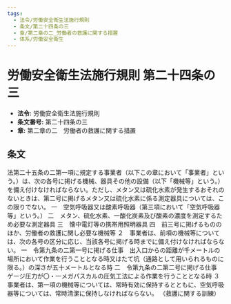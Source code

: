 ```yaml
---
tags:
  - 法令/労働安全衛生法施行規則
  - 条文/第二十四条の三
  - 章/第二章の二_労働者の救護に関する措置
  - 体系/労働安全衛生
---
```

# 労働安全衛生法施行規則 第二十四条の三

- **法令:** 労働安全衛生法施行規則
- **条文番号:** 第二十四条の三
- **章:** 第二章の二　労働者の救護に関する措置

## 条文
法第二十五条の二第一項に規定する事業者（以下この章において「事業者」という。）は、次の各号に掲げる機械、器具その他の設備（以下「機械等」という。）を備え付けなければならない。ただし、メタン又は硫化水素が発生するおそれのないときは、第二号に掲げるメタン又は硫化水素に係る測定器具については、この限りでない。
一　空気呼吸器又は酸素呼吸器（第三項において「空気呼吸器等」という。）
二　メタン、硫化水素、一酸化炭素及び酸素の濃度を測定するため必要な測定器具
三　懐中電灯等の携帯用照明器具
四　前三号に掲げるもののほか、労働者の救護に関し必要な機械等
２　事業者は、前項の機械等については、次の各号の区分に応じ、当該各号に掲げる時までに備え付けなければならない。
一　令第九条の二第一号に掲げる仕事　出入口からの距離が千メートルの場所において作業を行うこととなる時又はたて坑（通路として用いられるものに限る。）の深さが五十メートルとなる時
二　令第九条の二第二号に掲げる仕事　ゲージ圧力が〇・一メガパスカルの圧気工法による作業を行うこととなる時
３　事業者は、第一項の機械等については、常時有効に保持するとともに、空気呼吸器等については、常時清潔に保持しなければならない。
（救護に関する訓練）

